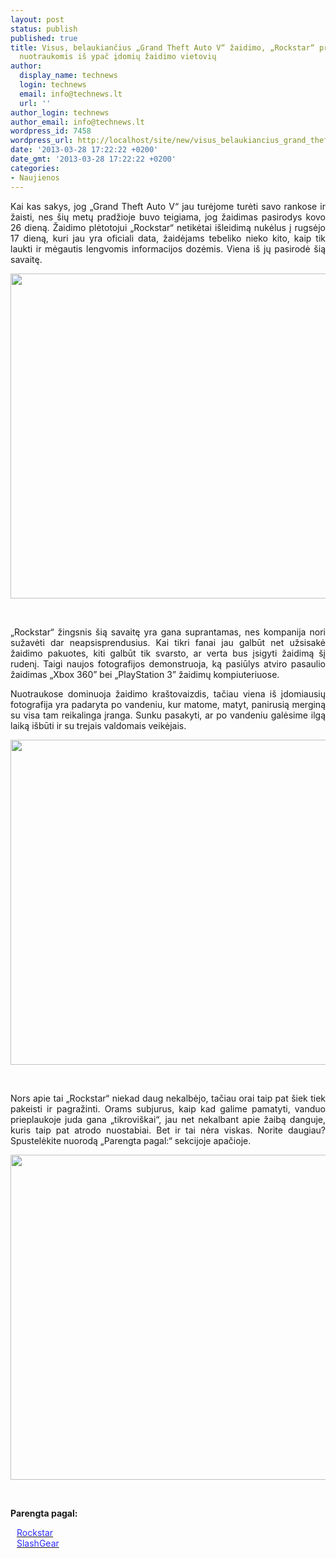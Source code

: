 ```yaml
---
layout: post
status: publish
published: true
title: Visus, belaukiančius „Grand Theft Auto V“ žaidimo, „Rockstar“ pradžiugino naujomis
  nuotraukomis iš ypač įdomių žaidimo vietovių
author:
  display_name: technews
  login: technews
  email: info@technews.lt
  url: ''
author_login: technews
author_email: info@technews.lt
wordpress_id: 7458
wordpress_url: http://localhost/site/new/visus_belaukiancius_grand_theft_auto_v_zaidimo_rockstar_pradziugino_naujomis_nuotraukomis_is_ypac_idomiu_zaidimo_vietoviu/
date: '2013-03-28 17:22:22 +0200'
date_gmt: '2013-03-28 17:22:22 +0200'
categories:
- Naujienos
---
```

<p style="text-align:justify">Kai kas sakys, jog „Grand Theft Auto V“ jau turėjome turėti savo rankose ir žaisti, nes šių metų pradžioje buvo teigiama, jog žaidimas pasirodys kovo 26 dieną. Žaidimo plėtotojui „Rockstar“ netikėtai išleidimą nukėlus į rugsėjo 17 dieną, kuri jau yra oficiali data, žaidėjams tebeliko nieko kito, kaip tik laukti ir mėgautis lengvomis informacijos dozėmis. Viena iš jų pasirodė šią savaitę.</p>
<p style="text-align:center"> <a target="blank" href="http://www.technologijos.lt/upload/image/n/technologijos/it/S-32109/Grand-Theft-Auto-V-Splash-Image1.jpg"><img alt="" src="http://www.technologijos.lt/upload/image/n/technologijos/it/S-32109/1-Grand-Theft-Auto-V-Splash-Image1.jpg" style="width: 520px;" /></a></p>
<div style="text-align:center"> <strong></strong><br/><em></em></div>
<p style="text-align:justify">„Rockstar“ žingsnis šią savaitę yra gana suprantamas, nes kompanija nori sužavėti dar neapsisprendusius. Kai tikri fanai jau galbūt net užsisakė žaidimo pakuotes, kiti galbūt tik svarsto, ar verta bus įsigyti žaidimą šį rudenį. Taigi naujos fotografijos demonstruoja, ką pasiūlys atviro pasaulio žaidimas „Xbox 360” bei „PlayStation 3” žaidimų kompiuteriuose.</p>
<p style="text-align:justify">
<p style="text-align:justify"> Nuotraukose dominuoja žaidimo kraštovaizdis, tačiau viena iš įdomiausių fotografija yra padaryta po vandeniu, kur matome, matyt, panirusią merginą su visa tam reikalinga įranga. Sunku pasakyti, ar po vandeniu galėsime ilgą laiką išbūti ir su trejais valdomais veikėjais.</p>
<p style="text-align:center"> <a target="blank" href="http://www.technologijos.lt/upload/image/n/technologijos/it/S-32109/nuotrauka-60300/gtavfirst.jpg"><img alt="" src="http://www.technologijos.lt/upload/image/n/technologijos/it/S-32109/nuotrauka-60300/1-gtavfirst.jpg" style="width: 520px;" /></a></p>
<div style="text-align:center"> <strong></strong> <br/><em></em></div>
<p style="text-align:justify">Nors apie tai „Rockstar“ niekad daug nekalbėjo, tačiau orai taip pat šiek tiek pakeisti ir pagražinti. Orams subjurus, kaip kad galime pamatyti, vanduo prieplaukoje juda gana „tikroviškai“, jau net nekalbant apie žaibą danguje, kuris taip pat atrodo nuostabiai. Bet ir tai nėra viskas. Norite daugiau? Spustelėkite nuorodą „Parengta pagal:“ sekcijoje apačioje.</p>
<p style="text-align:center"> <a target="blank" href="http://www.technologijos.lt/upload/image/n/technologijos/it/S-32109/nuotrauka-60299/gtavsecond.jpg"><img alt="" src="http://www.technologijos.lt/upload/image/n/technologijos/it/S-32109/nuotrauka-60299/1-gtavsecond.jpg" style="width: 520px;" /></a></p>
<div style="text-align:center"> <strong></strong> <br/><em></em></div>
<div style="text-align:justify"> </div>
<p><strong>Parengta pagal:</strong></p>
<p style="margin:0px 0px 0px 10px"><a target="blank" href="http://www.rockstargames.com/V/"><span style="color:#2E2EFE">Rockstar</span></a></p>
<p style="margin:0px 0px 0px 10px"><a target="blank" href="http://www.slashgear.com/new-grand-theft-auto-5-screenshots-show-off-beautiful-scenery-27275502/"><span style="color:#2E2EFE">SlashGear</span></a></p>
